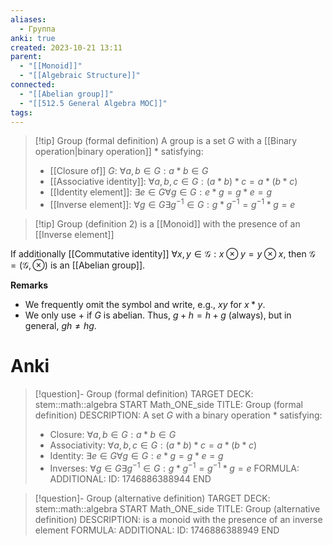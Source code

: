```yaml
---
aliases:
  - Группа
anki: true
created: 2023-10-21 13:11
parent:
  - "[[Monoid]]"
  - "[[Algebraic Structure]]"
connected:
  - "[[Abelian group]]"
  - "[[512.5 General Algebra MOC]]"
tags:
---
```


> [!tip] Group (formal definition)
> A group is a set $G$ with a [[Binary operation|binary operation]] $*$ satisfying:
> - [[Closure of]] $G$: $\forall a,b \in G: a * b \in G$
> - [[Associative identity]]: $\forall a,b,c \in G: (a * b) * c = a * (b * c)$
> - [[Identity element]]: $\exists e \in G \forall g \in G: e * g = g * e = g$
> - [[Inverse element]]: $\forall g \in G \exists g^{-1} \in G: g * g^{-1} = g^{-1} * g = e$

> [!tip] Group (definition 2)
> is a [[Monoid]] with the presence of an [[Inverse element]]

If additionally [[Commutative identity]] $\forall x, y \in \mathcal{G} : x \otimes y = y \otimes x$, then $\mathcal{G} = (\mathcal{G}, \otimes)$ is an [[Abelian group]].

**Remarks**  
- We frequently omit the symbol and write, e.g., $xy$ for $x * y$.
- We only use $+$ if $G$ is abelian. Thus, $g + h = h + g$ (always), but in general, $gh \neq hg$.

# Anki
> [!question]- Group (formal definition)
TARGET DECK: stem::math::algebra
START
Math_ONE_side
TITLE: Group (formal definition)
DESCRIPTION: A set $G$ with a binary operation $*$ satisfying:
> - Closure: $\forall a,b \in G: a * b \in G$
> - Associativity: $\forall a,b,c \in G: (a * b) * c = a * (b * c)$
> - Identity: $\exists e \in G \forall g \in G: e * g = g * e = g$
> - Inverses: $\forall g \in G \exists g^{-1} \in G: g * g^{-1} = g^{-1} * g = e$
FORMULA: 
ADDITIONAL:
ID: 1746886388944
END

> [!question]- Group (alternative definition)
TARGET DECK: stem::math::algebra
START
Math_ONE_side
TITLE: Group (alternative definition)
DESCRIPTION: is a monoid with the presence of an inverse element
FORMULA: 
ADDITIONAL:
ID: 1746886388949
END





